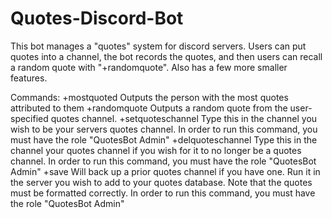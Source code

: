 # Quotes-Discord-Bot

This bot manages a "quotes" system for discord servers. Users can put quotes into a channel, the bot records the quotes, and then users can recall a random quote with "+randomquote". Also has a few more smaller features.

Commands:
+mostquoted 
    Outputs the person with the most quotes attributed to them
+randomquote 
    Outputs a random quote from the user-specified quotes channel.
+setquoteschannel
    Type this in the channel you wish to be your servers quotes channel. In order to run this command, you must have the role "QuotesBot Admin"
+delquoteschannel 
    Type this in the channel your quotes channel if you wish for it to no longer be a quotes channel. In order to run this command, you must have the role "QuotesBot Admin"
+save
    Will back up a prior quotes channel if you have one. Run it in the server you wish to add to your quotes database. Note that the quotes must be formatted correctly. In order to run this command, you must have the role "QuotesBot Admin"
